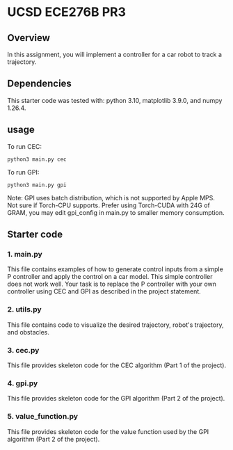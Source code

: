 # UCSD ECE276B PR3

## Overview
In this assignment, you will implement a controller for a car robot to track a trajectory.

## Dependencies
This starter code was tested with: python 3.10, matplotlib 3.9.0, and numpy 1.26.4.

## usage
To run CEC:
```
python3 main.py cec
```

To run GPI:
```
python3 main.py gpi
```
Note: GPI uses batch distribution, which is not supported by Apple MPS. Not sure if Torch-CPU supports. 
Prefer using Torch-CUDA with 24G of GRAM, you may edit gpi_config in main.py to smaller memory consumption.

## Starter code
### 1. main.py
This file contains examples of how to generate control inputs from a simple P controller and apply the control on a car model. This simple controller does not work well. Your task is to replace the P controller with your own controller using CEC and GPI as described in the project statement.

### 2. utils.py
This file contains code to visualize the desired trajectory, robot's trajectory, and obstacles.

### 3. cec.py
This file provides skeleton code for the CEC algorithm (Part 1 of the project).

### 4. gpi.py
This file provides skeleton code for the GPI algorithm (Part 2 of the project).

### 5. value_function.py
This file provides skeleton code for the value function used by the GPI algorithm (Part 2 of the project).


